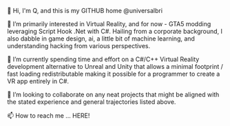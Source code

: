 👋 Hi, I'm Q, and this is my GITHUB home @universalbri

👀 I’m primarily interested in Virtual Reality, and for now - GTA5 modding leveraging Script Hook .Net with C#. Hailing from a corporate background, I also dabble in game design, ai, a little bit of machine learning, and understanding hacking from various perspectives. 

🌱 I’m currently spending time and effort on a C#/C++ Virtual Reality development alternative to Unreal and Unity that allows a minimal footprint / fast loading redistributable making it possible for a programmer to create a VR app entirely in C#. 

💞️ I’m looking to collaborate on any neat projects that might be aligned with the stated experience and general trajectories listed above. 

📫 How to reach me ... HERE!
